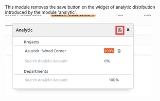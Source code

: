 This module removes the save button on the widget of analytic distribution introduced by the module 'analytic'.
![screenshot](./../static/description/widget_analytic_screenshot.png)
